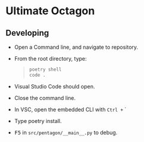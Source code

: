 # Ultimate Octagon

## Developing

- Open a Command line, and navigate to repository.
- From the root directory, type:

    > ```zsh
    > poetry shell
    > code .
    > ```

- Visual Studio Code should open.
- Close the command line.
- In VSC, open the embedded CLI with `Ctrl +` `
- Type poetry install.
- <kbd>F5</kbd> in `src/pentagon/__main__.py` to debug.
